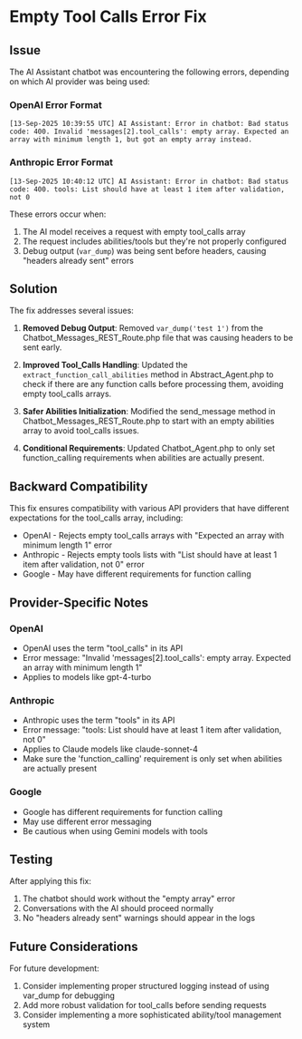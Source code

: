 # Empty Tool Calls Error Fix

## Issue

The AI Assistant chatbot was encountering the following errors, depending on which AI provider was being used:

### OpenAI Error Format
```
[13-Sep-2025 10:39:55 UTC] AI Assistant: Error in chatbot: Bad status code: 400. Invalid 'messages[2].tool_calls': empty array. Expected an array with minimum length 1, but got an empty array instead.
```

### Anthropic Error Format
```
[13-Sep-2025 10:40:12 UTC] AI Assistant: Error in chatbot: Bad status code: 400. tools: List should have at least 1 item after validation, not 0
```

These errors occur when:

1. The AI model receives a request with empty tool_calls array
2. The request includes abilities/tools but they're not properly configured
3. Debug output (`var_dump`) was being sent before headers, causing "headers already sent" errors

## Solution

The fix addresses several issues:

1. **Removed Debug Output**: Removed `var_dump('test 1')` from the Chatbot_Messages_REST_Route.php file that was causing headers to be sent early.

2. **Improved Tool_Calls Handling**: Updated the `extract_function_call_abilities` method in Abstract_Agent.php to check if there are any function calls before processing them, avoiding empty tool_calls arrays.

3. **Safer Abilities Initialization**: Modified the send_message method in Chatbot_Messages_REST_Route.php to start with an empty abilities array to avoid tool_calls issues.

4. **Conditional Requirements**: Updated Chatbot_Agent.php to only set function_calling requirements when abilities are actually present.

## Backward Compatibility

This fix ensures compatibility with various API providers that have different expectations for the tool_calls array, including:

- OpenAI - Rejects empty tool_calls arrays with "Expected an array with minimum length 1" error
- Anthropic - Rejects empty tools lists with "List should have at least 1 item after validation, not 0" error
- Google - May have different requirements for function calling

## Provider-Specific Notes

### OpenAI
- OpenAI uses the term "tool_calls" in its API
- Error message: "Invalid 'messages[2].tool_calls': empty array. Expected an array with minimum length 1"
- Applies to models like gpt-4-turbo

### Anthropic
- Anthropic uses the term "tools" in its API
- Error message: "tools: List should have at least 1 item after validation, not 0"
- Applies to Claude models like claude-sonnet-4
- Make sure the 'function_calling' requirement is only set when abilities are actually present

### Google
- Google has different requirements for function calling
- May use different error messaging
- Be cautious when using Gemini models with tools

## Testing

After applying this fix:

1. The chatbot should work without the "empty array" error
2. Conversations with the AI should proceed normally
3. No "headers already sent" warnings should appear in the logs

## Future Considerations

For future development:

1. Consider implementing proper structured logging instead of using var_dump for debugging
2. Add more robust validation for tool_calls before sending requests
3. Consider implementing a more sophisticated ability/tool management system
